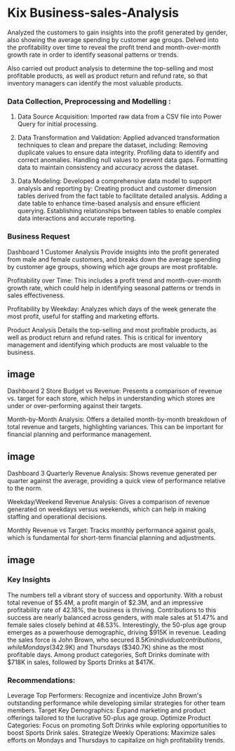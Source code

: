# Kix Business-sales-Analysis
Analyzed the customers to gain insights into the profit generated by gender, also showing the average spending by customer age groups. Delved into the profitability over time to reveal the profit trend and month-over-month growth rate in order to identify seasonal patterns or trends.

Also carried out product analysis to determine the top-selling and most profitable products, as well as product return and refund rate, so that inventory managers can identify the most valuable products.

### Data Collection, Preprocessing and Modelling :
1. Data Source Acquisition: Imported raw data from a CSV file into Power Query for initial processing.

2. Data Transformation and Validation: Applied advanced transformation techniques to clean and prepare the dataset, including:
Removing duplicate values to ensure data integrity.
Profiling data to identify and correct anomalies.
Handling null values to prevent data gaps.
Formatting data to maintain consistency and accuracy across the dataset.

3. Data Modeling: Developed a comprehensive data model to support analysis and reporting by:
Creating product and customer dimension tables derived from the fact table to facilitate detailed analysis.
Adding a date table to enhance time-based analysis and ensure efficient querying.
Establishing relationships between tables to enable complex data interactions and accurate reporting.

### Business Request
Dashboard 1
Customer Analysis
Provide insights into the profit generated from male and female customers, and breaks down the average spending by customer age groups, showing which age groups are most profitable. 

Profitability over Time: This includes a profit trend and month-over-month growth rate, which could help in identifying seasonal patterns or trends in sales effectiveness.

Profitability by Weekday: Analyzes which days of the week generate the most profit, useful for staffing and marketing efforts.

Product Analysis 
Details the top-selling and most profitable products, as well as product return and refund rates. This is critical for inventory management and identifying which products are most valuable to the business. 

## image

Dashboard 2 
Store Budget vs Revenue: Presents a comparison of revenue vs. target for each store, which helps in understanding which stores are under or over-performing against their targets.

Month-by-Month Analysis: Offers a detailed month-by-month breakdown of total revenue and targets, highlighting variances. This can be important for financial planning and performance management. 

## image

Dashboard 3 
Quarterly Revenue Analysis: Shows revenue generated per quarter against the average, providing a quick view of performance relative to the norm. 

Weekday/Weekend Revenue Analysis: Gives a comparison of revenue generated on weekdays versus weekends, which can help in making staffing and operational decisions.

Monthly Revenue vs Target: Tracks monthly performance against goals, which is fundamental for short-term financial planning and adjustments.

## image

### Key Insights
The numbers tell a vibrant story of success and opportunity. With a robust total revenue of $5.4M, a profit margin of $2.3M, and an impressive profitability rate of 42.18%, the business is thriving. Contributions to this success are nearly balanced across genders, with male sales at 51.47% and female sales closely behind at 48.53%. Interestingly, the 50-plus age group emerges as a powerhouse demographic, driving $915K in revenue. Leading the sales force is John Brown, who secured $8.5K in individual contributions, while Mondays ($342.9K) and Thursdays ($340.7K) shine as the most profitable days. Among product categories, Soft Drinks dominate with $718K in sales, followed by Sports Drinks at $417K.

### Recommendations:

Leverage Top Performers: Recognize and incentivize John Brown's outstanding performance while developing similar strategies for other team members.
Target Key Demographics: Expand marketing and product offerings tailored to the lucrative 50-plus age group.
Optimize Product Categories: Focus on promoting Soft Drinks while exploring opportunities to boost Sports Drink sales.
Strategize Weekly Operations: Maximize sales efforts on Mondays and Thursdays to capitalize on high profitability trends.


